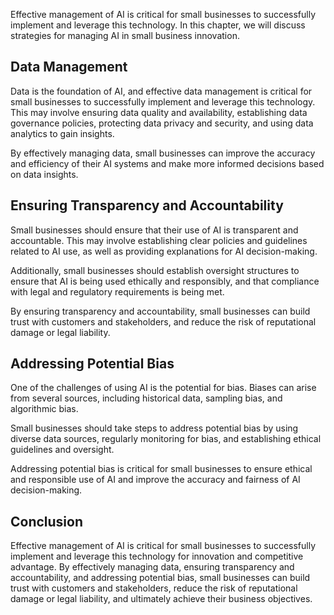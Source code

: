 
Effective management of AI is critical for small businesses to successfully implement and leverage this technology. In this chapter, we will discuss strategies for managing AI in small business innovation.

Data Management
---------------

Data is the foundation of AI, and effective data management is critical for small businesses to successfully implement and leverage this technology. This may involve ensuring data quality and availability, establishing data governance policies, protecting data privacy and security, and using data analytics to gain insights.

By effectively managing data, small businesses can improve the accuracy and efficiency of their AI systems and make more informed decisions based on data insights.

Ensuring Transparency and Accountability
----------------------------------------

Small businesses should ensure that their use of AI is transparent and accountable. This may involve establishing clear policies and guidelines related to AI use, as well as providing explanations for AI decision-making.

Additionally, small businesses should establish oversight structures to ensure that AI is being used ethically and responsibly, and that compliance with legal and regulatory requirements is being met.

By ensuring transparency and accountability, small businesses can build trust with customers and stakeholders, and reduce the risk of reputational damage or legal liability.

Addressing Potential Bias
-------------------------

One of the challenges of using AI is the potential for bias. Biases can arise from several sources, including historical data, sampling bias, and algorithmic bias.

Small businesses should take steps to address potential bias by using diverse data sources, regularly monitoring for bias, and establishing ethical guidelines and oversight.

Addressing potential bias is critical for small businesses to ensure ethical and responsible use of AI and improve the accuracy and fairness of AI decision-making.

Conclusion
----------

Effective management of AI is critical for small businesses to successfully implement and leverage this technology for innovation and competitive advantage. By effectively managing data, ensuring transparency and accountability, and addressing potential bias, small businesses can build trust with customers and stakeholders, reduce the risk of reputational damage or legal liability, and ultimately achieve their business objectives.
